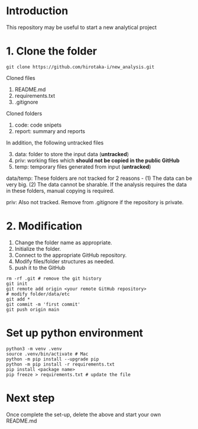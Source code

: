# Introduction
This repository may be useful to start a new analytical project

# 1. Clone the folder

```
git clone https://github.com/hirotaka-i/new_analysis.git
```

Cloned files
1. README.md
4. requirements.txt
5. .gitignore

Cloned folders
1. code: code snipets
2. report: summary and reports

In addition, the following untracked files

3. data: folder to store the input data (**untracked**)
4. priv: working files which **should not be copied in the public GitHub**
5. temp: temporary files generated from input (**untracked**)

data/temp: These folders are not tracked for 2 reasons - (1) The data can be very big. (2) The data cannot be sharable. If the analysis requires the data in these folders, manual copying is required.

priv: Also not tracked. Remove from .gitignore if the repository is private. 


# 2. Modification
1. Change the folder name as appropriate.
2. Initialize the folder.
3. Connect to the appropriate GitHub repository.
4. Modify files/folder structures as needed.
5. push it to the GitHub

```
rm -rf .git # remove the git history
git init
git remote add origin <your remote GitHub repository>
# modify folder/data/etc
git add *
git commit -m 'first commit'
git push origin main
```

# Set up python environment
```
python3 -m venv .venv
source .venv/bin/activate # Mac
python -m pip install --upgrade pip
python -m pip install -r requirements.txt
pip install <package name>
pip freeze > requirements.txt # update the file
```

# Next step
Once complete the set-up, delete the above and start your own README.md

